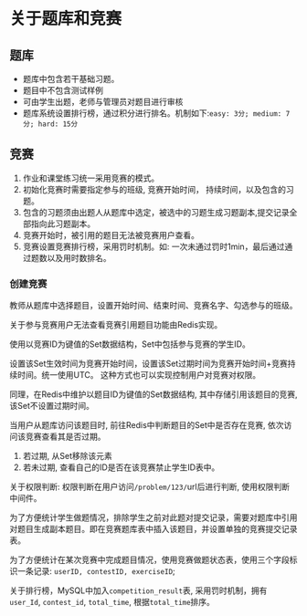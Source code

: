 # 关于题库和竞赛

## 题库

- 题库中包含若干基础习题。
- 题目中不包含测试样例
- 可由学生出题，老师与管理员对题目进行审核
- 题库系统设置排行榜，通过积分进行排名。机制如下:`easy: 3分; medium: 7分; hard: 15分`

## 竞赛

1. 作业和课堂练习统一采用竞赛的模式。
2. 初始化竞赛时需要指定参与的班级, 竞赛开始时间， 持续时间，以及包含的习题。
3. 包含的习题须由出题人从题库中选定，被选中的习题生成习题副本,提交记录全部指向此习题副本。
4. 竞赛开始时，被引用的题目无法被竞赛用户查看。
5. 竞赛设置竞赛排行榜，采用罚时机制。如: 一次未通过罚时1min，最后通过通过题数以及用时数排名。

### 创建竞赛

教师从题库中选择题目，设置开始时间、结束时间、竞赛名字、勾选参与的班级。
 
关于参与竞赛用户无法查看竞赛引用题目功能由Redis实现。

使用以竞赛ID为键值的Set数据结构，Set中包括参与竞赛的学生ID。

设置该Set生效时间为竞赛开始时间，设置该Set过期时间为竞赛开始时间+竞赛持续时间。统一使用UTC。
这种方式也可以实现控制用户对竞赛对权限。

同理，在Redis中维护以题目ID为键值的Set数据结构, 其中存储引用该题目的竞赛, 该Set不设置过期时间。

当用户从题库访问该题目时, 前往Redis中判断题目的Set中是否存在竞赛, 依次访问该竞赛查看其是否过期。
1. 若过期, 从Set移除该元素
2. 若未过期, 查看自己的ID是否在该竞赛禁止学生ID表中。

关于权限判断: 权限判断在用户访问`/problem/123/`url后进行判断, 使用权限判断中间件。

为了方便统计学生做题情况，排除学生之前对此题对提交记录，需要对题库中引用对题目生成副本题目。即在竞赛题库表中插入该题目，并设置单独的竞赛提交记录表。

为了方便统计在某次竞赛中完成题目情况，使用竞赛做题状态表，使用三个字段标识一条记录: `userID, contestID, exerciseID`;

关于排行榜，MySQL中加入`competition_result`表, 采用罚时机制，拥有`user_Id`, `contest_id`, `total_time`, 根据`total_time`排序。